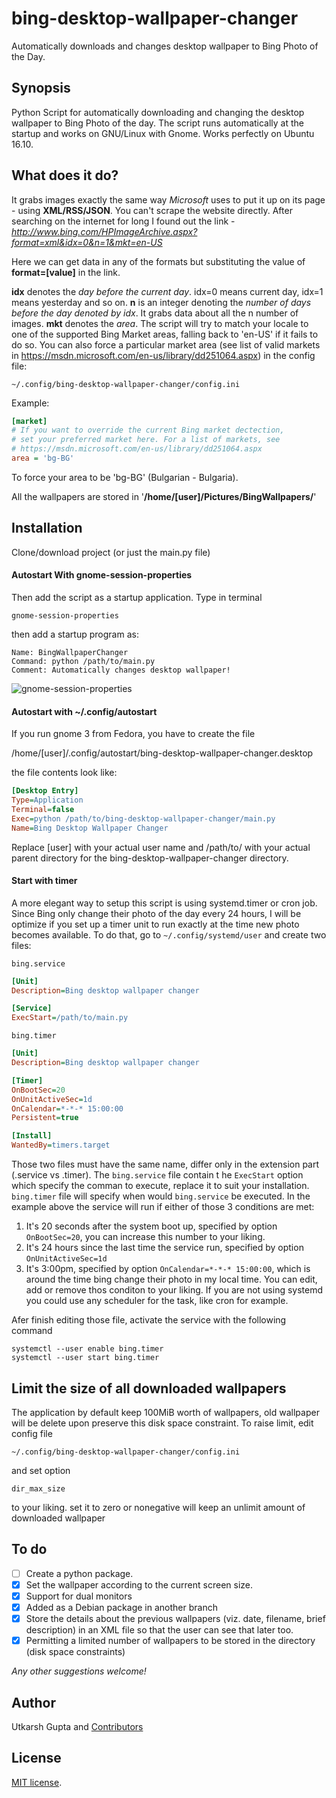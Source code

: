 # bing-desktop-wallpaper-changer
Automatically downloads and changes desktop wallpaper to Bing Photo of the Day.

## Synopsis
Python Script for automatically downloading and changing the desktop wallpaper to Bing Photo of the day. The script runs automatically at the startup and works on GNU/Linux with Gnome. Works perfectly on Ubuntu 16.10.

## What does it do?
It grabs images exactly the same way *Microsoft* uses to put it up on its page - using **XML/RSS/JSON**. You can't scrape the website directly. After searching on the internet for long I found out the link - *http://www.bing.com/HPImageArchive.aspx?format=xml&idx=0&n=1&mkt=en-US*

Here we can get data in any of the formats but substituting the value of **format=[value]** in the link.

**idx** denotes the *day before the current day*. idx=0 means current day, idx=1 means yesterday and so on.
**n** is an integer denoting the *number of days before the day denoted by idx*. It grabs data about all the n number of images.
**mkt** denotes the *area*. The script will try to match your locale to one of the supported Bing Market areas, falling back to 'en-US' if it fails to do so. You can also force a particular market area (see list of valid markets in https://msdn.microsoft.com/en-us/library/dd251064.aspx) in the config file:

```
~/.config/bing-desktop-wallpaper-changer/config.ini
```

Example:

```ini
[market]
# If you want to override the current Bing market dectection,
# set your preferred market here. For a list of markets, see
# https://msdn.microsoft.com/en-us/library/dd251064.aspx
area = 'bg-BG' 
```

To force your area to be 'bg-BG' (Bulgarian - Bulgaria).

All the wallpapers are stored in '**/home/[user]/Pictures/BingWallpapers/**'

## Installation

Clone/download project (or just the main.py file)

#### Autostart With gnome-session-properties
Then add the script as a startup application. Type in terminal

```shell
gnome-session-properties
```

then add a startup program as:
```plaintext
Name: BingWallpaperChanger
Command: python /path/to/main.py
Comment: Automatically changes desktop wallpaper!
```

![gnome-session-properties](startup.png "gnome-session-properties")

#### Autostart with ~/.config/autostart
If you run gnome 3 from Fedora, you have to create the file

/home/[user]/.config/autostart/bing-desktop-wallpaper-changer.desktop

the file contents look like:


```ini
[Desktop Entry]
Type=Application
Terminal=false
Exec=python /path/to/bing-desktop-wallpaper-changer/main.py
Name=Bing Desktop Wallpaper Changer
```

Replace [user] with your actual user name and /path/to/ with your actual
parent directory for the bing-desktop-wallpaper-changer directory.

#### Start with timer

A more elegant way to setup this script is using systemd.timer or cron job.
Since Bing only change their photo of the day every 24 hours, I will be optimize if you set up a timer unit to run exactly at the time new photo becomes available. To do that, go to `~/.config/systemd/user` and create two files:

`bing.service`
```ini
[Unit]
Description=Bing desktop wallpaper changer

[Service]
ExecStart=/path/to/main.py
```

`bing.timer`
```ini
[Unit]
Description=Bing desktop wallpaper changer

[Timer]
OnBootSec=20
OnUnitActiveSec=1d
OnCalendar=*-*-* 15:00:00
Persistent=true

[Install]
WantedBy=timers.target
```
Those two files must have the same name, differ only in the extension part (.service vs .timer). The `bing.service` file contain t he `ExecStart` option which specify the comman to execute, replace it to suit your installation.
`bing.timer` file will specify when would `bing.service` be executed. In the example above the service will run if either of those 3 conditions are met:

1. It's 20 seconds after the system boot up, specified by option `OnBootSec=20`, you can increase this number  to your liking.
2. It's 24 hours since the last time the service run, specified by option `OnUnitActiveSec=1d`
3. It's 3:00pm, specified by option `OnCalendar=*-*-* 15:00:00`, which is around the time bing change their photo in my local time. 
You can edit, add or remove thos conditon to your liking. If you are not using systemd you could use any scheduler for the task, like cron for example.

Afer finish editing those file, activate the service with the following command
```shell
systemctl --user enable bing.timer
systemctl --user start bing.timer
```


## Limit the size of all downloaded wallpapers
The application by default keep 100MiB worth of wallpapers, old wallpaper will be delete upon preserve this disk space constraint. To raise limit, edit config file 
```
~/.config/bing-desktop-wallpaper-changer/config.ini
```
and set option 
```
dir_max_size
```
to your liking. set it to zero or nonegative will keep an unlimit amount of downloaded wallpaper


## To do
- [ ] Create a python package.
- [x] Set the wallpaper according to the current screen size.
- [x] Support for dual monitors
- [x] Added as a Debian package in another branch
- [x] Store the details about the previous wallpapers (viz. date, filename, brief description) in an XML file so that the user can see that later too.
- [x] Permitting a limited number of wallpapers to be stored in the directory (disk space constraints)

*Any other suggestions welcome!*

## Author
Utkarsh Gupta and [Contributors](https://github.com/UtkarshGpta/bing-desktop-wallpaper-changer/network/members)

## License
[MIT license](http://opensource.org/licenses/mit-license.php).
